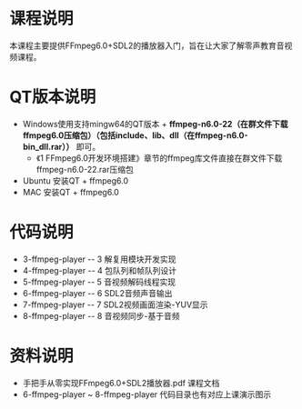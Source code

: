 # 课程说明

本课程主要提供FFmpeg6.0+SDL2的播放器入门，旨在让大家了解零声教育音视频课程。

# QT版本说明

- Windows使用支持mingw64的QT版本 +  **ffmpeg-n6.0-22（在群文件下载ffmpeg6.0压缩包）（包括include、lib、dll（在ffmpeg-n6.0-bin_dll.rar））** 即可。
  - 《1 FFmpeg6.0开发环境搭建》章节的ffmpeg库文件直接在群文件下载ffmpeg-n6.0-22.rar压缩包
- Ubuntu  安装QT + ffmpeg6.0
- MAC 安装QT + ffmpeg6.0



# 代码说明

- 3-ffmpeg-player -- 3 解复用模块开发实现 
- 4-ffmpeg-player -- 4 包队列和帧队列设计 
- 5-ffmpeg-player -- 5 音视频解码线程实现
- 6-ffmpeg-player -- 6 SDL2音频声音输出
- 7-ffmpeg-player -- 7 SDL2视频画面渲染-YUV显示
- 8-ffmpeg-player -- 8 音视频同步-基于音频



# 资料说明

- 手把手从零实现FFmpeg6.0+SDL2播放器.pdf  课程文档
- 6-ffmpeg-player ~ 8-ffmpeg-player 代码目录也有对应上课演示图示



